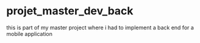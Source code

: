 # projet_master_dev_back
this is part of my master project where i had to implement a back end for a mobile application
